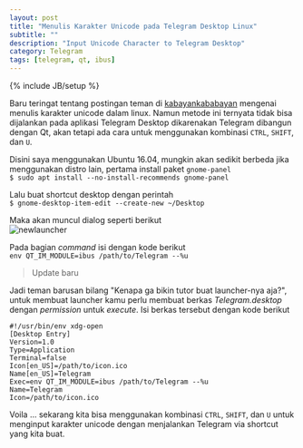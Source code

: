 ```yaml
---
layout: post
title: "Menulis Karakter Unicode pada Telegram Desktop Linux"
subtitle: ""
description: "Input Unicode Character to Telegram Desktop"
category: Telegram
tags: [telegram, qt, ibus]
---
```

{% include JB/setup %}  

Baru teringat tentang postingan teman di [kabayankababayan](https://rizaumami.github.io/2015/07/10/menulis-karakter-unicode-dalam-linux/) mengenai menulis karakter unicode 
dalam linux. Namun metode ini ternyata tidak bisa dijalankan pada aplikasi Telegram Desktop dikarenakan Telegram dibangun dengan Qt, akan tetapi ada cara untuk menggunakan 
kombinasi `CTRL`, `SHIFT`, dan `U`.  

Disini saya menggunakan Ubuntu 16.04, mungkin akan sedikit berbeda jika menggunakan distro lain, pertama install paket `gnome-panel`  
`$ sudo apt install --no-install-recommends gnome-panel`  

Lalu buat shortcut desktop dengan perintah  
`$ gnome-desktop-item-edit --create-new ~/Desktop`  

Maka akan muncul dialog seperti berikut  
<img src="{{ site.baseurl }}/img/newlauncher.png" class="img-responsive" alt="newlauncher">  

Pada bagian *command* isi dengan kode berikut  
`env QT_IM_MODULE=ibus /path/to/Telegram --%u`  

> Update baru  

Jadi teman barusan bilang "Kenapa ga bikin tutor buat launcher-nya aja?", untuk membuat launcher kamu perlu membuat berkas _Telegram.desktop_ dengan _permission_ untuk _execute_. Isi 
berkas tersebut dengan kode berikut  
```
#!/usr/bin/env xdg-open
[Desktop Entry]
Version=1.0
Type=Application
Terminal=false
Icon[en_US]=/path/to/icon.ico
Name[en_US]=Telegram
Exec=env QT_IM_MODULE=ibus /path/to/Telegram --%u
Name=Telegram
Icon=/path/to/icon.ico
```

Voila ... sekarang kita bisa menggunakan kombinasi `CTRL`, `SHIFT`, dan `U` untuk menginput karakter unicode dengan menjalankan Telegram via shortcut yang kita buat.   